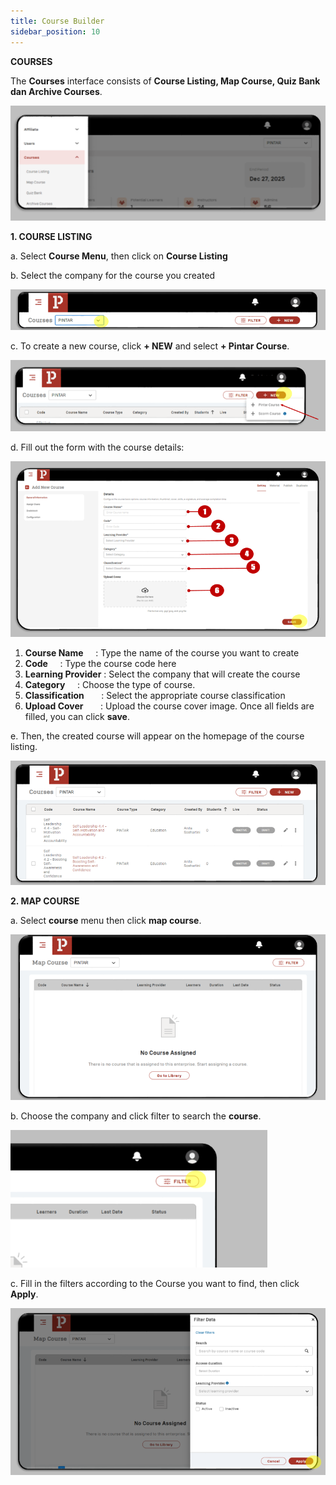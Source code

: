 ```yaml
---
title: Course Builder
sidebar_position: 10
---
```

**COURSES**

The **Courses** interface consists of **Course Listing, Map Course, Quiz Bank dan Archive Courses**.

![](/img/enterprise-admin-course-1.png)

**1. COURSE LISTING**

   a. Select **Course Menu**, then click on **Course Listing**

   b. Select the company for the course you created

![](/img/enterprise-admin-course-2.png)

   c. To create a new course, click **+ NEW** and select **+ Pintar Course**.

![](/img/enterprise-admin-course-3.png)

   d. Fill out the form with the course details:

![](/img/enterprise-admin-course-4.png)

1. **Course Name**	        : Type the name of the course you want to create
2. **Code**		        : Type the course code here
3. **Learning Provider** : Select the company that will create the course
4. **Category**	        : Choose the type of course.
5. **Classification**	        : Select the appropriate course classification
6. **Upload Cover**	        : Upload the course cover image. Once all fields are filled, you can click **save**.

e. Then, the created course will appear on the homepage of the course listing.

![](/img/enterprise-admin-course-5.png)

**2. MAP COURSE**

   a. Select **course** menu then click **map course**.

![](/img/enterprise-admin-course-6.png)

   b. Choose the company and click filter to search the **course**.

![](/img/enterprise-admin-course-6.1.png)

   c. Fill in the filters according to the Course you want to find, then click **Apply**.

![](/img/enterprise-admin-course-7.png)
